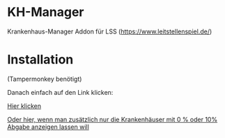 # KH-Manager
Krankenhaus-Manager Addon für LSS (https://www.leitstellenspiel.de/)


# Installation
(Tampermonkey benötigt)

Danach einfach auf den Link klicken: 

[Hier klicken](https://github.com/phil330d/KH-Manager/raw/master/KH-Manager.user.js)


[Oder hier, wenn man zusätzlich nur die Krankenhäuser mit 0 % oder 10% Abgabe anzeigen lassen will](https://github.com/phil330d/KH-Manager/raw/master/KH-Manager-with-10%25max.user.js)
